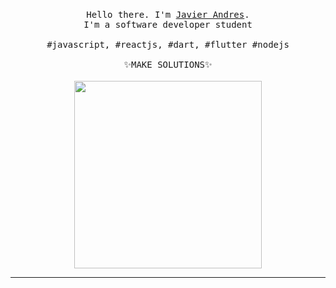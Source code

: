 <p align="center">
  <br>
  <samp>Hello there. I'm <a href="#">Javier Andres</a>.<br>I'm a software developer student<br><br>#javascript, #reactjs, #dart, #flutter #nodejs <br><br>✨MAKE SOLUTIONS✨</samp>
  <br>
  <br>
  <img src="https://media.giphy.com/media/750o1RprTNj8ldkwak/giphy.gif"  height="300"/>
</p>

------------
